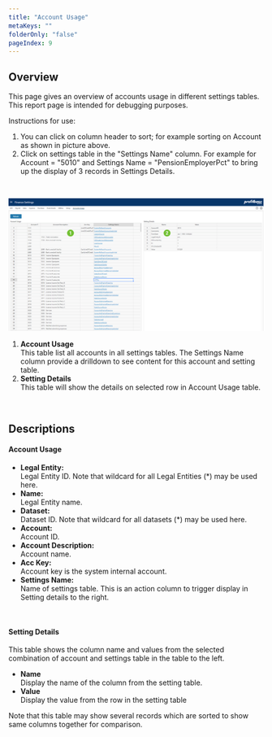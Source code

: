 ```yaml
---
title: "Account Usage"
metaKeys: ""
folderOnly: "false"
pageIndex: 9
---
```


## Overview
This page gives an overview of accounts usage in different settings tables. This report page is intended for debugging purposes.

Instructions for use:

1. You can click on column header to sort; for example sorting on Account as shown in picture above.
2. Click on settings table in the "Settings Name" column. For example for Account = "5010" and Settings Name = "PensionEmployerPct" to bring up the display of 3 records in Settings Details.
<br/>

![](img/finance-settings-account-usage.jpg)

1. **Account Usage**<br/>
This table list all accounts in all settings tables. The Settings Name column provide a drilldown to see content for this account and setting table.
2. **Setting Details**<br/>
This table will show the details on selected row in Account Usage table.
<br/>

## Descriptions
#### Account Usage

- **Legal Entity:**<br/>
Legal Entity ID. Note that wildcard for all Legal Entities (*) may be used here.
- **Name:**<br/>
Legal Entity name.
- **Dataset:**<br/>
Dataset ID. Note that wildcard for all datasets (*) may be used here.
- **Account:**<br/>
Account ID.
- **Account Description:**<br/>
Account name.
- **Acc Key:**<br/>
Account key is the system internal account.
- **Settings Name:**<br/>
Name of settings table. This is an action column to trigger display in Setting details to the right.

<br/>

#### Setting Details
This table shows the column name and values from the selected combination of account and settings table in the table to the left.

- **Name**<br/>
Display the name of the column from the setting table.
- **Value**<br/>
Display the value from the row in the setting table

Note that this table may show several records which are sorted to show same columns together for comparison.

